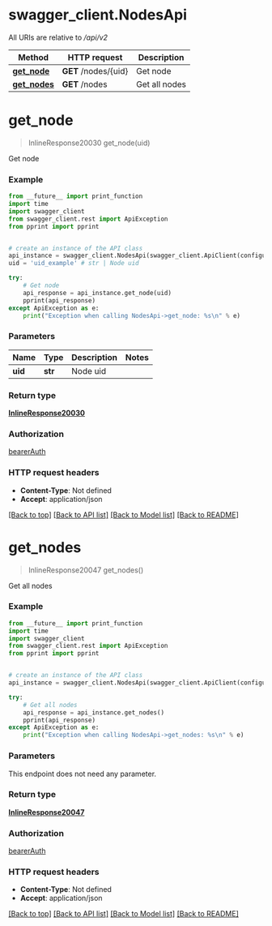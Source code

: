 # swagger_client.NodesApi

All URIs are relative to */api/v2*

Method | HTTP request | Description
------------- | ------------- | -------------
[**get_node**](NodesApi.md#get_node) | **GET** /nodes/{uid} | Get node
[**get_nodes**](NodesApi.md#get_nodes) | **GET** /nodes | Get all nodes

# **get_node**
> InlineResponse20030 get_node(uid)

Get node

### Example
```python
from __future__ import print_function
import time
import swagger_client
from swagger_client.rest import ApiException
from pprint import pprint


# create an instance of the API class
api_instance = swagger_client.NodesApi(swagger_client.ApiClient(configuration))
uid = 'uid_example' # str | Node uid

try:
    # Get node
    api_response = api_instance.get_node(uid)
    pprint(api_response)
except ApiException as e:
    print("Exception when calling NodesApi->get_node: %s\n" % e)
```

### Parameters

Name | Type | Description  | Notes
------------- | ------------- | ------------- | -------------
 **uid** | **str**| Node uid | 

### Return type

[**InlineResponse20030**](InlineResponse20030.md)

### Authorization

[bearerAuth](../README.md#bearerAuth)

### HTTP request headers

 - **Content-Type**: Not defined
 - **Accept**: application/json

[[Back to top]](#) [[Back to API list]](../README.md#documentation-for-api-endpoints) [[Back to Model list]](../README.md#documentation-for-models) [[Back to README]](../README.md)

# **get_nodes**
> InlineResponse20047 get_nodes()

Get all nodes

### Example
```python
from __future__ import print_function
import time
import swagger_client
from swagger_client.rest import ApiException
from pprint import pprint


# create an instance of the API class
api_instance = swagger_client.NodesApi(swagger_client.ApiClient(configuration))

try:
    # Get all nodes
    api_response = api_instance.get_nodes()
    pprint(api_response)
except ApiException as e:
    print("Exception when calling NodesApi->get_nodes: %s\n" % e)
```

### Parameters
This endpoint does not need any parameter.

### Return type

[**InlineResponse20047**](InlineResponse20047.md)

### Authorization

[bearerAuth](../README.md#bearerAuth)

### HTTP request headers

 - **Content-Type**: Not defined
 - **Accept**: application/json

[[Back to top]](#) [[Back to API list]](../README.md#documentation-for-api-endpoints) [[Back to Model list]](../README.md#documentation-for-models) [[Back to README]](../README.md)

